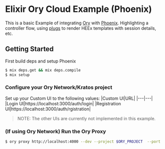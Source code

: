 # Elixir Ory Cloud Example (Phoenix)

This is a basic Example of integrating [Ory](https://ory.sh) with [Phoenix](https://www.phoenixframework.org/). Highlighting a controller flow, using [plugs](https://hexdocs.pm/phoenix/plug.html) to render HEEx templates with session details, etc. 

## Getting Started

First build deps and setup Phoenix

```sh
$ mix deps.get && mix deps.compile
$ mix setup
```

### Configure your Ory Network/Kratos project
Set up your Custom UI to the following values:
|Custom UI|URL|
|---|---|
|Login UI|https://localhost:3000/auth/login|
|Registration UI|https://localhost:3000/auth/rgistration|

> NOTE: The other UIs are currently not implemented in this example.

### (If using Ory Network) Run the Ory Proxy
```sh
$ ory proxy http://localhost:4000 --dev --project $ORY_PROJECT  --port 3000 --cookie-domain localhost
```
